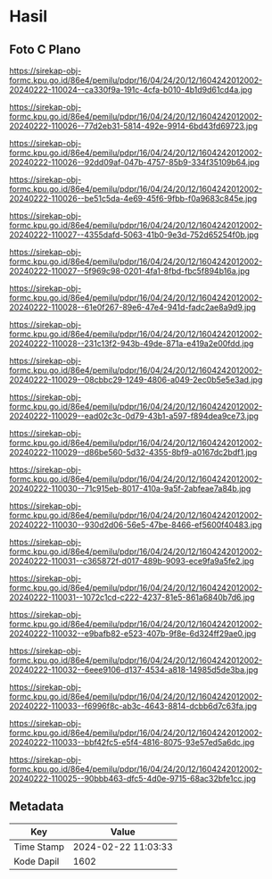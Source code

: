 # Hasil

## Foto C Plano

https://sirekap-obj-formc.kpu.go.id/86e4/pemilu/pdpr/16/04/24/20/12/1604242012002-20240222-110024--ca330f9a-191c-4cfa-b010-4b1d9d61cd4a.jpg

https://sirekap-obj-formc.kpu.go.id/86e4/pemilu/pdpr/16/04/24/20/12/1604242012002-20240222-110026--77d2eb31-5814-492e-9914-6bd43fd69723.jpg

https://sirekap-obj-formc.kpu.go.id/86e4/pemilu/pdpr/16/04/24/20/12/1604242012002-20240222-110026--92dd09af-047b-4757-85b9-334f35109b64.jpg

https://sirekap-obj-formc.kpu.go.id/86e4/pemilu/pdpr/16/04/24/20/12/1604242012002-20240222-110026--be51c5da-4e69-45f6-9fbb-f0a9683c845e.jpg

https://sirekap-obj-formc.kpu.go.id/86e4/pemilu/pdpr/16/04/24/20/12/1604242012002-20240222-110027--4355dafd-5063-41b0-9e3d-752d65254f0b.jpg

https://sirekap-obj-formc.kpu.go.id/86e4/pemilu/pdpr/16/04/24/20/12/1604242012002-20240222-110027--5f969c98-0201-4fa1-8fbd-fbc5f894b16a.jpg

https://sirekap-obj-formc.kpu.go.id/86e4/pemilu/pdpr/16/04/24/20/12/1604242012002-20240222-110028--61e0f267-89e6-47e4-941d-fadc2ae8a9d9.jpg

https://sirekap-obj-formc.kpu.go.id/86e4/pemilu/pdpr/16/04/24/20/12/1604242012002-20240222-110028--231c13f2-943b-49de-871a-e419a2e00fdd.jpg

https://sirekap-obj-formc.kpu.go.id/86e4/pemilu/pdpr/16/04/24/20/12/1604242012002-20240222-110029--08cbbc29-1249-4806-a049-2ec0b5e5e3ad.jpg

https://sirekap-obj-formc.kpu.go.id/86e4/pemilu/pdpr/16/04/24/20/12/1604242012002-20240222-110029--ead02c3c-0d79-43b1-a597-f894dea9ce73.jpg

https://sirekap-obj-formc.kpu.go.id/86e4/pemilu/pdpr/16/04/24/20/12/1604242012002-20240222-110029--d86be560-5d32-4355-8bf9-a0167dc2bdf1.jpg

https://sirekap-obj-formc.kpu.go.id/86e4/pemilu/pdpr/16/04/24/20/12/1604242012002-20240222-110030--71c915eb-8017-410a-9a5f-2abfeae7a84b.jpg

https://sirekap-obj-formc.kpu.go.id/86e4/pemilu/pdpr/16/04/24/20/12/1604242012002-20240222-110030--930d2d06-56e5-47be-8466-ef5600f40483.jpg

https://sirekap-obj-formc.kpu.go.id/86e4/pemilu/pdpr/16/04/24/20/12/1604242012002-20240222-110031--c365872f-d017-489b-9093-ece9fa9a5fe2.jpg

https://sirekap-obj-formc.kpu.go.id/86e4/pemilu/pdpr/16/04/24/20/12/1604242012002-20240222-110031--1072c1cd-c222-4237-81e5-861a6840b7d6.jpg

https://sirekap-obj-formc.kpu.go.id/86e4/pemilu/pdpr/16/04/24/20/12/1604242012002-20240222-110032--e9bafb82-e523-407b-9f8e-6d324ff29ae0.jpg

https://sirekap-obj-formc.kpu.go.id/86e4/pemilu/pdpr/16/04/24/20/12/1604242012002-20240222-110032--6eee9106-d137-4534-a818-14985d5de3ba.jpg

https://sirekap-obj-formc.kpu.go.id/86e4/pemilu/pdpr/16/04/24/20/12/1604242012002-20240222-110033--f6996f8c-ab3c-4643-8814-dcbb6d7c63fa.jpg

https://sirekap-obj-formc.kpu.go.id/86e4/pemilu/pdpr/16/04/24/20/12/1604242012002-20240222-110033--bbf42fc5-e5f4-4816-8075-93e57ed5a6dc.jpg

https://sirekap-obj-formc.kpu.go.id/86e4/pemilu/pdpr/16/04/24/20/12/1604242012002-20240222-110025--90bbb463-dfc5-4d0e-9715-68ac32bfe1cc.jpg


## Metadata

| Key        | Value               |
| ---------- | ------------------- |
| Time Stamp | 2024-02-22 11:03:33 |
| Kode Dapil | 1602                |



